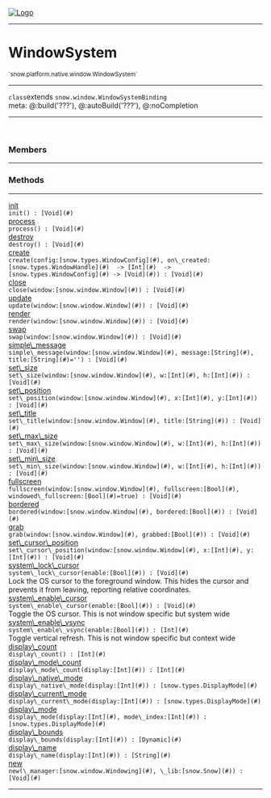 
[![Logo](../../../../../images/logo.png)](../../../../../api/index.html)

---



<h1>WindowSystem</h1>
<small>`snow.platform.native.window.WindowSystem`</small>



---

`class`extends <code><span>snow.window.WindowSystemBinding</span></code>
<span class="meta">
<br/>meta: @:build(&#x27;???&#x27;), @:autoBuild(&#x27;???&#x27;), @:noCompletion
</span>


---

&nbsp;
&nbsp;



<h3>Members</h3> <hr/>





<h3>Methods</h3> <hr/><span class="method apipage">
            <a name="init"><a class="lift" href="#init">init</a></a> <div class="clear"></div><code class="signature apipage">init() : [Void](#)</code><br/><span class="small_desc_flat"></span>
        </span>
    <span class="method apipage">
            <a name="process"><a class="lift" href="#process">process</a></a> <div class="clear"></div><code class="signature apipage">process() : [Void](#)</code><br/><span class="small_desc_flat"></span>
        </span>
    <span class="method apipage">
            <a name="destroy"><a class="lift" href="#destroy">destroy</a></a> <div class="clear"></div><code class="signature apipage">destroy() : [Void](#)</code><br/><span class="small_desc_flat"></span>
        </span>
    <span class="method apipage">
            <a name="create"><a class="lift" href="#create">create</a></a> <div class="clear"></div><code class="signature apipage">create(config:[snow.types.WindowConfig](#)<span></span>, on\_created:[snow.types.WindowHandle](#)&nbsp; -&gt; [Int](#)&nbsp; -&gt; [snow.types.WindowConfig](#)&nbsp;-&gt; [Void](#)<span></span>) : [Void](#)</code><br/><span class="small_desc_flat"></span>
        </span>
    <span class="method apipage">
            <a name="close"><a class="lift" href="#close">close</a></a> <div class="clear"></div><code class="signature apipage">close(window:[snow.window.Window](#)<span></span>) : [Void](#)</code><br/><span class="small_desc_flat"></span>
        </span>
    <span class="method apipage">
            <a name="update"><a class="lift" href="#update">update</a></a> <div class="clear"></div><code class="signature apipage">update(window:[snow.window.Window](#)<span></span>) : [Void](#)</code><br/><span class="small_desc_flat"></span>
        </span>
    <span class="method apipage">
            <a name="render"><a class="lift" href="#render">render</a></a> <div class="clear"></div><code class="signature apipage">render(window:[snow.window.Window](#)<span></span>) : [Void](#)</code><br/><span class="small_desc_flat"></span>
        </span>
    <span class="method apipage">
            <a name="swap"><a class="lift" href="#swap">swap</a></a> <div class="clear"></div><code class="signature apipage">swap(window:[snow.window.Window](#)<span></span>) : [Void](#)</code><br/><span class="small_desc_flat"></span>
        </span>
    <span class="method apipage">
            <a name="simple_message"><a class="lift" href="#simple_message">simple\_message</a></a> <div class="clear"></div><code class="signature apipage">simple\_message(window:[snow.window.Window](#)<span></span>, message:[String](#)<span></span>, title:[String](#)<span>=&#x27;&#x27;</span>) : [Void](#)</code><br/><span class="small_desc_flat"></span>
        </span>
    <span class="method apipage">
            <a name="set_size"><a class="lift" href="#set_size">set\_size</a></a> <div class="clear"></div><code class="signature apipage">set\_size(window:[snow.window.Window](#)<span></span>, w:[Int](#)<span></span>, h:[Int](#)<span></span>) : [Void](#)</code><br/><span class="small_desc_flat"></span>
        </span>
    <span class="method apipage">
            <a name="set_position"><a class="lift" href="#set_position">set\_position</a></a> <div class="clear"></div><code class="signature apipage">set\_position(window:[snow.window.Window](#)<span></span>, x:[Int](#)<span></span>, y:[Int](#)<span></span>) : [Void](#)</code><br/><span class="small_desc_flat"></span>
        </span>
    <span class="method apipage">
            <a name="set_title"><a class="lift" href="#set_title">set\_title</a></a> <div class="clear"></div><code class="signature apipage">set\_title(window:[snow.window.Window](#)<span></span>, title:[String](#)<span></span>) : [Void](#)</code><br/><span class="small_desc_flat"></span>
        </span>
    <span class="method apipage">
            <a name="set_max_size"><a class="lift" href="#set_max_size">set\_max\_size</a></a> <div class="clear"></div><code class="signature apipage">set\_max\_size(window:[snow.window.Window](#)<span></span>, w:[Int](#)<span></span>, h:[Int](#)<span></span>) : [Void](#)</code><br/><span class="small_desc_flat"></span>
        </span>
    <span class="method apipage">
            <a name="set_min_size"><a class="lift" href="#set_min_size">set\_min\_size</a></a> <div class="clear"></div><code class="signature apipage">set\_min\_size(window:[snow.window.Window](#)<span></span>, w:[Int](#)<span></span>, h:[Int](#)<span></span>) : [Void](#)</code><br/><span class="small_desc_flat"></span>
        </span>
    <span class="method apipage">
            <a name="fullscreen"><a class="lift" href="#fullscreen">fullscreen</a></a> <div class="clear"></div><code class="signature apipage">fullscreen(window:[snow.window.Window](#)<span></span>, fullscreen:[Bool](#)<span></span>, windowed\_fullscreen:[Bool](#)<span>=true</span>) : [Void](#)</code><br/><span class="small_desc_flat"></span>
        </span>
    <span class="method apipage">
            <a name="bordered"><a class="lift" href="#bordered">bordered</a></a> <div class="clear"></div><code class="signature apipage">bordered(window:[snow.window.Window](#)<span></span>, bordered:[Bool](#)<span></span>) : [Void](#)</code><br/><span class="small_desc_flat"></span>
        </span>
    <span class="method apipage">
            <a name="grab"><a class="lift" href="#grab">grab</a></a> <div class="clear"></div><code class="signature apipage">grab(window:[snow.window.Window](#)<span></span>, grabbed:[Bool](#)<span></span>) : [Void](#)</code><br/><span class="small_desc_flat"></span>
        </span>
    <span class="method apipage">
            <a name="set_cursor_position"><a class="lift" href="#set_cursor_position">set\_cursor\_position</a></a> <div class="clear"></div><code class="signature apipage">set\_cursor\_position(window:[snow.window.Window](#)<span></span>, x:[Int](#)<span></span>, y:[Int](#)<span></span>) : [Void](#)</code><br/><span class="small_desc_flat"></span>
        </span>
    <span class="method apipage">
            <a name="system_lock_cursor"><a class="lift" href="#system_lock_cursor">system\_lock\_cursor</a></a> <div class="clear"></div><code class="signature apipage">system\_lock\_cursor(enable:[Bool](#)<span></span>) : [Void](#)</code><br/><span class="small_desc_flat">Lock the OS cursor to the foreground window. This hides the cursor and prevents it from leaving, reporting relative coordinates.</span>
        </span>
    <span class="method apipage">
            <a name="system_enable_cursor"><a class="lift" href="#system_enable_cursor">system\_enable\_cursor</a></a> <div class="clear"></div><code class="signature apipage">system\_enable\_cursor(enable:[Bool](#)<span></span>) : [Void](#)</code><br/><span class="small_desc_flat">Toggle the OS cursor. This is not window specific but system wide</span>
        </span>
    <span class="method apipage">
            <a name="system_enable_vsync"><a class="lift" href="#system_enable_vsync">system\_enable\_vsync</a></a> <div class="clear"></div><code class="signature apipage">system\_enable\_vsync(enable:[Bool](#)<span></span>) : [Int](#)</code><br/><span class="small_desc_flat">Toggle vertical refresh. This is not window specific but context wide</span>
        </span>
    <span class="method apipage">
            <a name="display_count"><a class="lift" href="#display_count">display\_count</a></a> <div class="clear"></div><code class="signature apipage">display\_count() : [Int](#)</code><br/><span class="small_desc_flat"></span>
        </span>
    <span class="method apipage">
            <a name="display_mode_count"><a class="lift" href="#display_mode_count">display\_mode\_count</a></a> <div class="clear"></div><code class="signature apipage">display\_mode\_count(display:[Int](#)<span></span>) : [Int](#)</code><br/><span class="small_desc_flat"></span>
        </span>
    <span class="method apipage">
            <a name="display_native_mode"><a class="lift" href="#display_native_mode">display\_native\_mode</a></a> <div class="clear"></div><code class="signature apipage">display\_native\_mode(display:[Int](#)<span></span>) : [snow.types.DisplayMode](#)</code><br/><span class="small_desc_flat"></span>
        </span>
    <span class="method apipage">
            <a name="display_current_mode"><a class="lift" href="#display_current_mode">display\_current\_mode</a></a> <div class="clear"></div><code class="signature apipage">display\_current\_mode(display:[Int](#)<span></span>) : [snow.types.DisplayMode](#)</code><br/><span class="small_desc_flat"></span>
        </span>
    <span class="method apipage">
            <a name="display_mode"><a class="lift" href="#display_mode">display\_mode</a></a> <div class="clear"></div><code class="signature apipage">display\_mode(display:[Int](#)<span></span>, mode\_index:[Int](#)<span></span>) : [snow.types.DisplayMode](#)</code><br/><span class="small_desc_flat"></span>
        </span>
    <span class="method apipage">
            <a name="display_bounds"><a class="lift" href="#display_bounds">display\_bounds</a></a> <div class="clear"></div><code class="signature apipage">display\_bounds(display:[Int](#)<span></span>) : [Dynamic](#)</code><br/><span class="small_desc_flat"></span>
        </span>
    <span class="method apipage">
            <a name="display_name"><a class="lift" href="#display_name">display\_name</a></a> <div class="clear"></div><code class="signature apipage">display\_name(display:[Int](#)<span></span>) : [String](#)</code><br/><span class="small_desc_flat"></span>
        </span>
    <span class="method apipage">
            <a name="new"><a class="lift" href="#new">new</a></a> <div class="clear"></div><code class="signature apipage">new(\_manager:[snow.window.Windowing](#)<span></span>, \_lib:[snow.Snow](#)<span></span>) : [Void](#)</code><br/><span class="small_desc_flat"></span>
        </span>
    





---

&nbsp;
&nbsp;
&nbsp;
&nbsp;